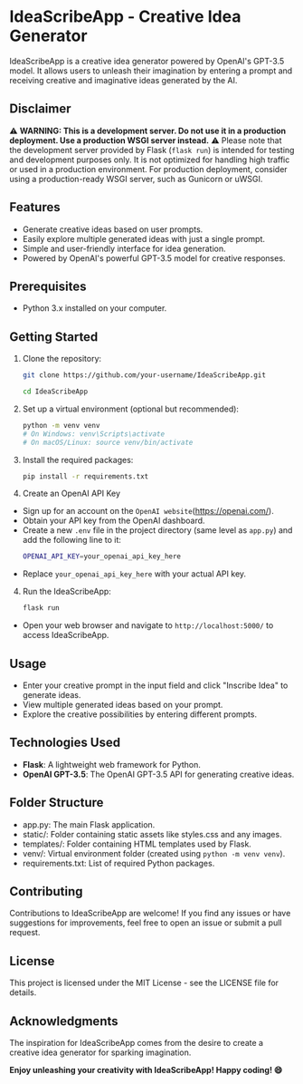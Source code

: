 # IdeaScribeApp - Creative Idea Generator

IdeaScribeApp is a creative idea generator powered by OpenAI's GPT-3.5 model. It allows users to unleash their imagination by entering a prompt and receiving creative and imaginative ideas generated by the AI.
## Disclaimer
⚠️ **WARNING: This is a development server. Do not use it in a production deployment. Use a production WSGI server instead.** ⚠️
Please note that the development server provided by Flask (`flask run`) is intended for testing and development purposes only. It is not optimized for handling high traffic or used in a production environment. For production deployment, consider using a production-ready WSGI server, such as Gunicorn or uWSGI.

## Features

- Generate creative ideas based on user prompts.
- Easily explore multiple generated ideas with just a single prompt.
- Simple and user-friendly interface for idea generation.
- Powered by OpenAI's powerful GPT-3.5 model for creative responses.

## Prerequisites
- Python 3.x installed on your computer.

## Getting Started
1. Clone the repository:

    ```bash
    git clone https://github.com/your-username/IdeaScribeApp.git
    
    cd IdeaScribeApp
2. Set up a virtual environment (optional but recommended):
    ```bash
    python -m venv venv
    # On Windows: venv\Scripts\activate
    # On macOS/Linux: source venv/bin/activate
3. Install the required packages:
    ```bash
    pip install -r requirements.txt
4. Create an OpenAI API Key
- Sign up for an account on the ``OpenAI website``(https://openai.com/).
- Obtain your API key from the OpenAI dashboard.
- Create a new `.env` file in the project directory (same level as `app.py`) and add the following line to it:
    ```bash
    OPENAI_API_KEY=your_openai_api_key_here
- Replace `your_openai_api_key_here` with your actual API key.

4. Run the IdeaScribeApp:
    ```bash
    flask run
- Open your web browser and navigate to `http://localhost:5000/` to access IdeaScribeApp.

## Usage
- Enter your creative prompt in the input field and click "Inscribe Idea" to generate ideas.
- View multiple generated ideas based on your prompt.
- Explore the creative possibilities by entering different prompts.

## Technologies Used
- **Flask**: A lightweight web framework for Python.
- **OpenAI GPT-3.5**: The OpenAI GPT-3.5 API for generating creative ideas.

## Folder Structure
- app.py: The main Flask application.
- static/: Folder containing static assets like styles.css and any images.
- templates/: Folder containing HTML templates used by Flask.
- venv/: Virtual environment folder (created using `python -m venv venv`).
- requirements.txt: List of required Python packages.

## Contributing
Contributions to IdeaScribeApp are welcome! If you find any issues or have suggestions for improvements, feel free to open an issue or submit a pull request.

## License
This project is licensed under the MIT License - see the LICENSE file for details.

## Acknowledgments
The inspiration for IdeaScribeApp comes from the desire to create a creative idea generator for sparking imagination.

**Enjoy unleashing your creativity with IdeaScribeApp! Happy coding! 😄**
